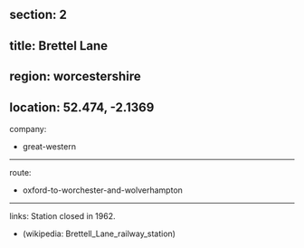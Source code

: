 section: 2
----
title: Brettel Lane
----
region: worcestershire
----
location: 52.474, -2.1369
----
company:
- great-western
----
route:
- oxford-to-worchester-and-wolverhampton
----
links:
Station closed in 1962.
- (wikipedia: Brettell_Lane_railway_station)
